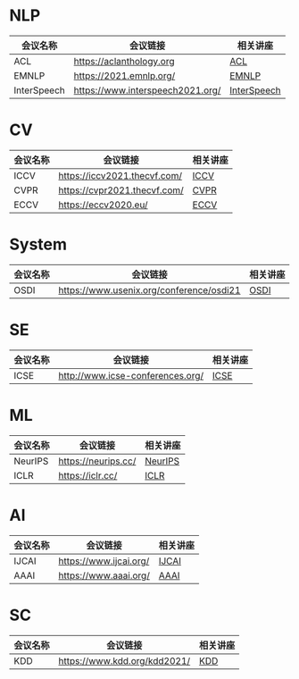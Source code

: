
# NLP 

会议名称 | 会议链接 | 相关讲座
---|---|---
ACL | https://aclanthology.org | [ACL](./ACL)
EMNLP |https://2021.emnlp.org/ |[EMNLP](./EMNLP)
InterSpeech |https://www.interspeech2021.org/ |[InterSpeech](./InterSpeech)

# CV 

会议名称 | 会议链接 | 相关讲座
---|---|---
ICCV | https://iccv2021.thecvf.com/ | [ICCV](./ICCV)
CVPR | https://cvpr2021.thecvf.com/| [CVPR](./CVPR)
ECCV|https://eccv2020.eu/ |[ECCV](./ECCV)

# System

会议名称 | 会议链接 | 相关讲座
---|---|---
OSDI | https://www.usenix.org/conference/osdi21 | [OSDI](./OSDI)
 
 # SE

会议名称 | 会议链接 | 相关讲座
---|---|---
ICSE | http://www.icse-conferences.org/ | [ICSE](./ICSE)

 # ML

会议名称 | 会议链接 | 相关讲座
---|---|---
NeurIPS | https://neurips.cc/ | [NeurIPS](./NeurIPS)
ICLR | https://iclr.cc/ | [ICLR](./ICLR)

 # AI

会议名称 | 会议链接 | 相关讲座
---|---|---
IJCAI | https://www.ijcai.org/ | [IJCAI](./IJCAI)
AAAI | https://www.aaai.org/ | [AAAI](./AAAI)
 # SC

会议名称 | 会议链接 | 相关讲座
---|---|---
KDD | https://www.kdd.org/kdd2021/ | [KDD](./KDD)





